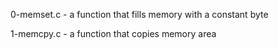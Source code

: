 0-memset.c - a function that fills memory with a constant byte

1-memcpy.c - a function that copies memory area
